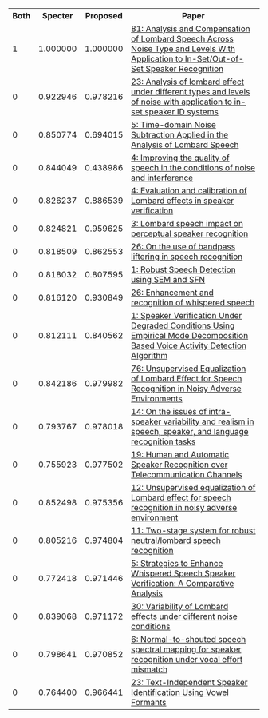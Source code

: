 <html><table><tr>
<th>Both</th>
<th>Specter</th>
<th>Proposed</th>
<th>Paper</th>
</tr>
<tr>
<td>1</td>
<td>1.000000</td>
<td>1.000000</td>
<td><a href="https://www.semanticscholar.org/paper/94f4de5f237d3245e3df9b230512b7b30fa8fcae">81: Analysis and Compensation of Lombard Speech Across Noise Type and Levels With Application to In-Set/Out-of-Set Speaker Recognition</a></td>
</tr>
<tr>
<td>0</td>
<td>0.922946</td>
<td>0.978216</td>
<td><a href="https://www.semanticscholar.org/paper/553f2101d94244bf6c85067f8bca5b2232c4c903">23: Analysis of lombard effect under different types and levels of noise with application to in-set speaker ID systems</a></td>
</tr>
<tr>
<td>0</td>
<td>0.850774</td>
<td>0.694015</td>
<td><a href="https://www.semanticscholar.org/paper/9b0f0b46d03c3e83e700c74d055971d82b604b26">5: Time-domain Noise Subtraction Applied in the Analysis of Lombard Speech</a></td>
</tr>
<tr>
<td>0</td>
<td>0.844049</td>
<td>0.438986</td>
<td><a href="https://www.semanticscholar.org/paper/fa7b3be21e65dbb4ae5e4242406f415e2f0eab3b">4: Improving the quality of speech in the conditions of noise and interference</a></td>
</tr>
<tr>
<td>0</td>
<td>0.826237</td>
<td>0.886539</td>
<td><a href="https://www.semanticscholar.org/paper/098244b2896e7c5b31beb4fe1a65eaa26a70e723">4: Evaluation and calibration of Lombard effects in speaker verification</a></td>
</tr>
<tr>
<td>0</td>
<td>0.824821</td>
<td>0.959625</td>
<td><a href="https://www.semanticscholar.org/paper/93676a9f913f00cbdd53def215ee6d987b200e8d">3: Lombard speech impact on perceptual speaker recognition</a></td>
</tr>
<tr>
<td>0</td>
<td>0.818509</td>
<td>0.862553</td>
<td><a href="https://www.semanticscholar.org/paper/6a54a56cd5f1c95fd486d981cba6668ab5d6fc85">26: On the use of bandpass liftering in speech recognition</a></td>
</tr>
<tr>
<td>0</td>
<td>0.818032</td>
<td>0.807595</td>
<td><a href="https://www.semanticscholar.org/paper/393b6e8e56289ab2ce79df7a0da8299aa95759c1">1: Robust Speech Detection using SEM and SFN</a></td>
</tr>
<tr>
<td>0</td>
<td>0.816120</td>
<td>0.930849</td>
<td><a href="https://www.semanticscholar.org/paper/a5a8d2f48841e63109531a4e1e17b9251ee1dde0">26: Enhancement and recognition of whispered speech</a></td>
</tr>
<tr>
<td>0</td>
<td>0.812111</td>
<td>0.840562</td>
<td><a href="https://www.semanticscholar.org/paper/dc7421ef6f480619f010da27fc41b19301de6c2f">1: Speaker Verification Under Degraded Conditions Using Empirical Mode Decomposition Based Voice Activity Detection Algorithm</a></td>
</tr>
<tr>
<td>0</td>
<td>0.842186</td>
<td>0.979982</td>
<td><a href="https://www.semanticscholar.org/paper/3da55679156330b8d2525a8879993ca6a445aaa8">76: Unsupervised Equalization of Lombard Effect for Speech Recognition in Noisy Adverse Environments</a></td>
</tr>
<tr>
<td>0</td>
<td>0.793767</td>
<td>0.978018</td>
<td><a href="https://www.semanticscholar.org/paper/8a7fbd4f309e07f3264919b182109e3eb94e9121">14: On the issues of intra-speaker variability and realism in speech, speaker, and language recognition tasks</a></td>
</tr>
<tr>
<td>0</td>
<td>0.755923</td>
<td>0.977502</td>
<td><a href="https://www.semanticscholar.org/paper/8163215efb56d019d12b42523d2a1099d0000cdf">19: Human and Automatic Speaker Recognition over Telecommunication Channels</a></td>
</tr>
<tr>
<td>0</td>
<td>0.852498</td>
<td>0.975356</td>
<td><a href="https://www.semanticscholar.org/paper/244bf3c1561ce66d26e21d91509a6930944d7bb9">12: Unsupervised equalization of Lombard effect for speech recognition in noisy adverse environment</a></td>
</tr>
<tr>
<td>0</td>
<td>0.805216</td>
<td>0.974804</td>
<td><a href="https://www.semanticscholar.org/paper/afbd03b98192d5cfcd01b1234d03b76cd35c7616">11: Two-stage system for robust neutral/lombard speech recognition</a></td>
</tr>
<tr>
<td>0</td>
<td>0.772418</td>
<td>0.971446</td>
<td><a href="https://www.semanticscholar.org/paper/3a5b09750bcf4edbfdf5b8108bccfdef19298270">5: Strategies to Enhance Whispered Speech Speaker Verification: A Comparative Analysis</a></td>
</tr>
<tr>
<td>0</td>
<td>0.839068</td>
<td>0.971172</td>
<td><a href="https://www.semanticscholar.org/paper/9b988e85e1214f43fa9ab9618cd8b9612ebf48a8">30: Variability of Lombard effects under different noise conditions</a></td>
</tr>
<tr>
<td>0</td>
<td>0.798641</td>
<td>0.970852</td>
<td><a href="https://www.semanticscholar.org/paper/f5ae2d86a257c952a356a19a5db9b673f9ad1d9e">6: Normal-to-shouted speech spectral mapping for speaker recognition under vocal effort mismatch</a></td>
</tr>
<tr>
<td>0</td>
<td>0.764400</td>
<td>0.966441</td>
<td><a href="https://www.semanticscholar.org/paper/0766e43313f95bff162e1d47d425b1d763a6cafe">23: Text-Independent Speaker Identification Using Vowel Formants</a></td>
</tr>
</table></html>
